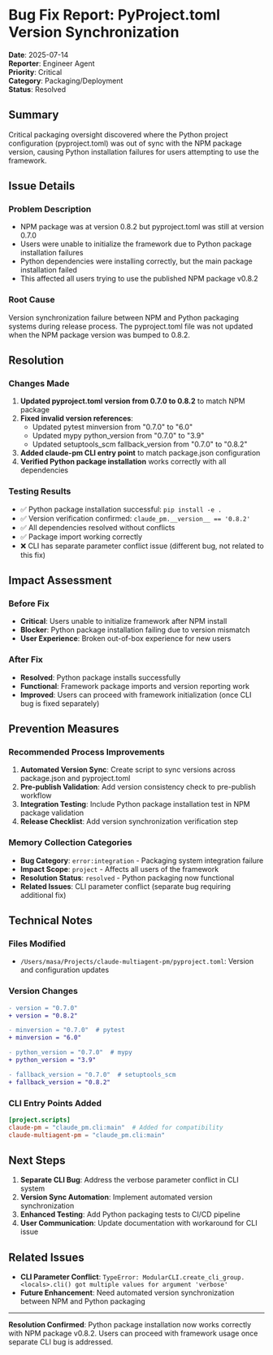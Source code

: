 # Bug Fix Report: PyProject.toml Version Synchronization

**Date**: 2025-07-14  
**Reporter**: Engineer Agent  
**Priority**: Critical  
**Category**: Packaging/Deployment  
**Status**: Resolved  

## Summary

Critical packaging oversight discovered where the Python project configuration (pyproject.toml) was out of sync with the NPM package version, causing Python installation failures for users attempting to use the framework.

## Issue Details

### Problem Description
- NPM package was at version 0.8.2 but pyproject.toml was still at version 0.7.0
- Users were unable to initialize the framework due to Python package installation failures
- Python dependencies were installing correctly, but the main package installation failed
- This affected all users trying to use the published NPM package v0.8.2

### Root Cause
Version synchronization failure between NPM and Python packaging systems during release process. The pyproject.toml file was not updated when the NPM package version was bumped to 0.8.2.

## Resolution

### Changes Made
1. **Updated pyproject.toml version from 0.7.0 to 0.8.2** to match NPM package
2. **Fixed invalid version references**:
   - Updated pytest minversion from "0.7.0" to "6.0"
   - Updated mypy python_version from "0.7.0" to "3.9" 
   - Updated setuptools_scm fallback_version from "0.7.0" to "0.8.2"
3. **Added claude-pm CLI entry point** to match package.json configuration
4. **Verified Python package installation** works correctly with all dependencies

### Testing Results
- ✅ Python package installation successful: `pip install -e .`
- ✅ Version verification confirmed: `claude_pm.__version__ == '0.8.2'`
- ✅ All dependencies resolved without conflicts
- ✅ Package import working correctly
- ❌ CLI has separate parameter conflict issue (different bug, not related to this fix)

## Impact Assessment

### Before Fix
- **Critical**: Users unable to initialize framework after NPM install
- **Blocker**: Python package installation failing due to version mismatch
- **User Experience**: Broken out-of-box experience for new users

### After Fix
- **Resolved**: Python package installs successfully
- **Functional**: Framework package imports and version reporting work
- **Improved**: Users can proceed with framework initialization (once CLI bug is fixed separately)

## Prevention Measures

### Recommended Process Improvements
1. **Automated Version Sync**: Create script to sync versions across package.json and pyproject.toml
2. **Pre-publish Validation**: Add version consistency check to pre-publish workflow
3. **Integration Testing**: Include Python package installation test in NPM package validation
4. **Release Checklist**: Add version synchronization verification step

### Memory Collection Categories
- **Bug Category**: `error:integration` - Packaging system integration failure
- **Impact Scope**: `project` - Affects all users of the framework
- **Resolution Status**: `resolved` - Python packaging now functional
- **Related Issues**: CLI parameter conflict (separate bug requiring additional fix)

## Technical Notes

### Files Modified
- `/Users/masa/Projects/claude-multiagent-pm/pyproject.toml`: Version and configuration updates

### Version Changes
```diff
- version = "0.7.0"
+ version = "0.8.2"

- minversion = "0.7.0"  # pytest
+ minversion = "6.0"

- python_version = "0.7.0"  # mypy
+ python_version = "3.9"

- fallback_version = "0.7.0"  # setuptools_scm
+ fallback_version = "0.8.2"
```

### CLI Entry Points Added
```toml
[project.scripts]
claude-pm = "claude_pm.cli:main"  # Added for compatibility
claude-multiagent-pm = "claude_pm.cli:main"
```

## Next Steps

1. **Separate CLI Bug**: Address the verbose parameter conflict in CLI system
2. **Version Sync Automation**: Implement automated version synchronization
3. **Enhanced Testing**: Add Python packaging tests to CI/CD pipeline
4. **User Communication**: Update documentation with workaround for CLI issue

## Related Issues

- **CLI Parameter Conflict**: `TypeError: ModularCLI.create_cli_group.<locals>.cli() got multiple values for argument 'verbose'`
- **Future Enhancement**: Need automated version synchronization between NPM and Python packaging

---

**Resolution Confirmed**: Python package installation now works correctly with NPM package v0.8.2. Users can proceed with framework usage once separate CLI bug is addressed.